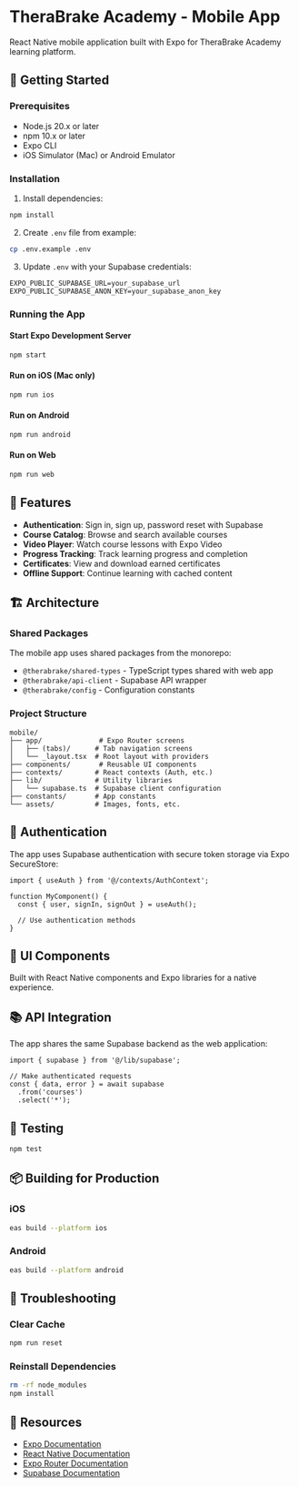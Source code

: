 # TheraBrake Academy - Mobile App

React Native mobile application built with Expo for TheraBrake Academy learning platform.

## 🚀 Getting Started

### Prerequisites
- Node.js 20.x or later
- npm 10.x or later
- Expo CLI
- iOS Simulator (Mac) or Android Emulator

### Installation

1. Install dependencies:
```bash
npm install
```

2. Create `.env` file from example:
```bash
cp .env.example .env
```

3. Update `.env` with your Supabase credentials:
```env
EXPO_PUBLIC_SUPABASE_URL=your_supabase_url
EXPO_PUBLIC_SUPABASE_ANON_KEY=your_supabase_anon_key
```

### Running the App

#### Start Expo Development Server
```bash
npm start
```

#### Run on iOS (Mac only)
```bash
npm run ios
```

#### Run on Android
```bash
npm run android
```

#### Run on Web
```bash
npm run web
```

## 📱 Features

- **Authentication**: Sign in, sign up, password reset with Supabase
- **Course Catalog**: Browse and search available courses
- **Video Player**: Watch course lessons with Expo Video
- **Progress Tracking**: Track learning progress and completion
- **Certificates**: View and download earned certificates
- **Offline Support**: Continue learning with cached content

## 🏗️ Architecture

### Shared Packages
The mobile app uses shared packages from the monorepo:

- `@therabrake/shared-types` - TypeScript types shared with web app
- `@therabrake/api-client` - Supabase API wrapper
- `@therabrake/config` - Configuration constants

### Project Structure
```
mobile/
├── app/              # Expo Router screens
│   ├── (tabs)/      # Tab navigation screens
│   └── _layout.tsx  # Root layout with providers
├── components/       # Reusable UI components
├── contexts/        # React contexts (Auth, etc.)
├── lib/             # Utility libraries
│   └── supabase.ts  # Supabase client configuration
├── constants/       # App constants
└── assets/          # Images, fonts, etc.
```

## 🔐 Authentication

The app uses Supabase authentication with secure token storage via Expo SecureStore:

```tsx
import { useAuth } from '@/contexts/AuthContext';

function MyComponent() {
  const { user, signIn, signOut } = useAuth();
  
  // Use authentication methods
}
```

## 🎨 UI Components

Built with React Native components and Expo libraries for a native experience.

## 📚 API Integration

The app shares the same Supabase backend as the web application:

```tsx
import { supabase } from '@/lib/supabase';

// Make authenticated requests
const { data, error } = await supabase
  .from('courses')
  .select('*');
```

## 🧪 Testing

```bash
npm test
```

## 📦 Building for Production

### iOS
```bash
eas build --platform ios
```

### Android
```bash
eas build --platform android
```

## 🔧 Troubleshooting

### Clear Cache
```bash
npm run reset
```

### Reinstall Dependencies
```bash
rm -rf node_modules
npm install
```

## 📖 Resources

- [Expo Documentation](https://docs.expo.dev/)
- [React Native Documentation](https://reactnative.dev/)
- [Expo Router Documentation](https://docs.expo.dev/router/introduction/)
- [Supabase Documentation](https://supabase.com/docs)
